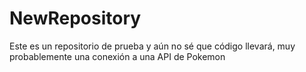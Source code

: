 # NewRepository
Este es un repositorio de prueba y aún no sé que código llevará, muy probablemente una conexión a una API de Pokemon
